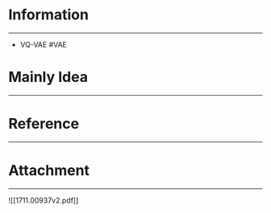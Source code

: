 # Information
---
- VQ-VAE #VAE

# Mainly Idea
---


# Reference
---


# Attachment
---
![[1711.00937v2.pdf]]